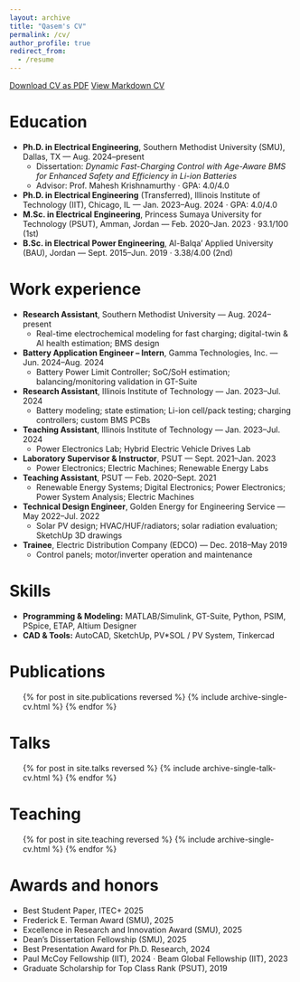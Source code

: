 ```yaml
---
layout: archive
title: "Qasem's CV"
permalink: /cv/
author_profile: true
redirect_from:
  - /resume
---
```



<div class="cv-download-links">
  <a href="{{ base_path }}/files/cv.pdf" class="btn btn--primary">Download CV as PDF</a>
  <a href="{{ base_path }}" class="btn btn--inverse">View Markdown CV</a>
</div>


Education
======
* **Ph.D. in Electrical Engineering**, Southern Methodist University (SMU), Dallas, TX — Aug. 2024–present  
  * Dissertation: *Dynamic Fast-Charging Control with Age-Aware BMS for Enhanced Safety and Efficiency in Li-ion Batteries*  
  * Advisor: Prof. Mahesh Krishnamurthy · GPA: 4.0/4.0
* **Ph.D. in Electrical Engineering** (Transferred), Illinois Institute of Technology (IIT), Chicago, IL — Jan. 2023–Aug. 2024 · GPA: 4.0/4.0
* **M.Sc. in Electrical Engineering**, Princess Sumaya University for Technology (PSUT), Amman, Jordan — Feb. 2020–Jan. 2023 · 93.1/100 (1st)
* **B.Sc. in Electrical Power Engineering**, Al-Balqa’ Applied University (BAU), Jordan — Sept. 2015–Jun. 2019 · 3.38/4.00 (2nd)

Work experience
======
* **Research Assistant**, Southern Methodist University — Aug. 2024–present  
  * Real-time electrochemical modeling for fast charging; digital-twin & AI health estimation; BMS design
* **Battery Application Engineer – Intern**, Gamma Technologies, Inc. — Jun. 2024–Aug. 2024  
  * Battery Power Limit Controller; SoC/SoH estimation; balancing/monitoring validation in GT-Suite
* **Research Assistant**, Illinois Institute of Technology — Jan. 2023–Jul. 2024  
  * Battery modeling; state estimation; Li-ion cell/pack testing; charging controllers; custom BMS PCBs
* **Teaching Assistant**, Illinois Institute of Technology — Jan. 2023–Jul. 2024  
  * Power Electronics Lab; Hybrid Electric Vehicle Drives Lab
* **Laboratory Supervisor & Instructor**, PSUT — Sept. 2021–Jan. 2023  
  * Power Electronics; Electric Machines; Renewable Energy Labs
* **Teaching Assistant**, PSUT — Feb. 2020–Sept. 2021  
  * Renewable Energy Systems; Digital Electronics; Power Electronics; Power System Analysis; Electric Machines
* **Technical Design Engineer**, Golden Energy for Engineering Service — May 2022–Jul. 2022  
  * Solar PV design; HVAC/HUF/radiators; solar radiation evaluation; SketchUp 3D drawings
* **Trainee**, Electric Distribution Company (EDCO) — Dec. 2018–May 2019  
  * Control panels; motor/inverter operation and maintenance

Skills
======
* **Programming & Modeling:** MATLAB/Simulink, GT-Suite, Python, PSIM, PSpice, ETAP, Altium Designer  
* **CAD & Tools:** AutoCAD, SketchUp, PV*SOL / PV System, Tinkercad

Publications
======
<ul>{% for post in site.publications reversed %}
  {% include archive-single-cv.html %}
{% endfor %}</ul>

Talks
======
<ul>{% for post in site.talks reversed %}
  {% include archive-single-talk-cv.html  %}
{% endfor %}</ul>

Teaching
======
<ul>{% for post in site.teaching reversed %}
  {% include archive-single-cv.html %}
{% endfor %}</ul>

Awards and honors
======
* Best Student Paper, ITEC+ 2025  
* Frederick E. Terman Award (SMU), 2025  
* Excellence in Research and Innovation Award (SMU), 2025  
* Dean’s Dissertation Fellowship (SMU), 2025  
* Best Presentation Award for Ph.D. Research, 2024  
* Paul McCoy Fellowship (IIT), 2024 · Beam Global Fellowship (IIT), 2023  
* Graduate Scholarship for Top Class Rank (PSUT), 2019
